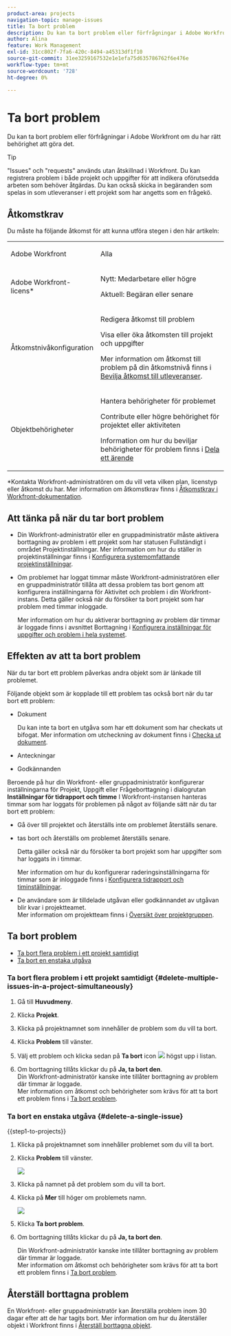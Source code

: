 ```yaml
---
product-area: projects
navigation-topic: manage-issues
title: Ta bort problem
description: Du kan ta bort problem eller förfrågningar i Adobe Workfront om du har rätt behörighet att göra det.
author: Alina
feature: Work Management
exl-id: 31cc802f-7fa6-420c-8494-a45313df1f10
source-git-commit: 31ee3259167532e1e1efa75d635786762f6e476e
workflow-type: tm+mt
source-wordcount: '728'
ht-degree: 0%

---
```


# Ta bort problem

<!--Audited: 01/2024-->

Du kan ta bort problem eller förfrågningar i Adobe Workfront om du har rätt behörighet att göra det.

>[!TIP]
>
>&quot;Issues&quot; och &quot;requests&quot; används utan åtskillnad i Workfront. Du kan registrera problem i både projekt och uppgifter för att indikera oförutsedda arbeten som behöver åtgärdas. Du kan också skicka in begäranden som spelas in som utleveranser i ett projekt som har angetts som en frågekö.

## Åtkomstkrav

Du måste ha följande åtkomst för att kunna utföra stegen i den här artikeln:

<table style="table-layout:auto"> 
 <col> 
 <col> 
 <tbody> 
  <tr> 
   <td role="rowheader">Adobe Workfront</td> 
   <td> <p>Alla</p> </td> 
  </tr> 
  <tr> 
   <td role="rowheader">Adobe Workfront-licens*</td> 
   <td> <p>Nytt: Medarbetare eller högre</p>
   <p>Aktuell: Begäran eller senare</p>
 </td> 
  </tr> 
  <tr> 
   <td role="rowheader">Åtkomstnivåkonfiguration</td> 
   <td> <p>Redigera åtkomst till problem</p> <p>Visa eller öka åtkomsten till projekt och uppgifter</p>  <p>Mer information om åtkomst till problem på din åtkomstnivå finns i <a href="../../../administration-and-setup/add-users/configure-and-grant-access/grant-access-issues.md" class="MCXref xref">Bevilja åtkomst till utleveranser</a>.  </p> </td> 
  </tr> 
  <tr> 
   <td role="rowheader">Objektbehörigheter</td> 
   <td> <p>Hantera behörigheter för problemet</p> <p>Contribute eller högre behörighet för projektet eller aktiviteten</p> <p> Information om hur du beviljar behörigheter för problem finns i <a href="../../../workfront-basics/grant-and-request-access-to-objects/share-an-issue.md" class="MCXref xref">Dela ett ärende </a></p> </td> 
  </tr> 
 </tbody> 
</table>

&#42;Kontakta Workfront-administratören om du vill veta vilken plan, licenstyp eller åtkomst du har. Mer information om åtkomstkrav finns i [Åtkomstkrav i Workfront-dokumentation](/help/quicksilver/administration-and-setup/add-users/access-levels-and-object-permissions/access-level-requirements-in-documentation.md).

## Att tänka på när du tar bort problem

* Din Workfront-administratör eller en gruppadministratör måste aktivera borttagning av problem i ett projekt som har statusen Fullständigt i området Projektinställningar. Mer information om hur du ställer in projektinställningar finns i [Konfigurera systemomfattande projektinställningar](../../../administration-and-setup/set-up-workfront/configure-system-defaults/set-project-preferences.md).

* Om problemet har loggat timmar måste Workfront-administratören eller en gruppadministratör tillåta att dessa problem tas bort genom att konfigurera inställningarna för Aktivitet och problem i din Workfront-instans. Detta gäller också när du försöker ta bort projekt som har problem med timmar inloggade.

  <!--
  <MadCap:conditionalText data-mc-conditions="QuicksilverOrClassic.Draft mode">
  <span data-mc-conditions="QuicksilverOrClassic.Quicksilver">(this is not possible in classic)</span>
  </MadCap:conditionalText>
  -->

  Mer information om hur du aktiverar borttagning av problem där timmar är loggade finns i avsnittet Borttagning i [Konfigurera inställningar för uppgifter och problem i hela systemet](../../../administration-and-setup/set-up-workfront/configure-system-defaults/set-task-issue-preferences.md).

## Effekten av att ta bort problem

När du tar bort ett problem påverkas andra objekt som är länkade till problemet.

Följande objekt som är kopplade till ett problem tas också bort när du tar bort ett problem:

* Dokument

  Du kan inte ta bort en utgåva som har ett dokument som har checkats ut bifogat. Mer information om utcheckning av dokument finns i [Checka ut dokument](../../../documents/managing-documents/check-out-documents.md).

* Anteckningar
* Godkännanden

Beroende på hur din Workfront- eller gruppadministratör konfigurerar inställningarna för Projekt, Uppgift eller Frågeborttagning i dialogrutan **Inställningar för tidrapport och timme** I Workfront-instansen hanteras timmar som har loggats för problemen på något av följande sätt när du tar bort ett problem:

* Gå över till projektet och återställs inte om problemet återställs senare.
* tas bort och återställs om problemet återställs senare.

  Detta gäller också när du försöker ta bort projekt som har uppgifter som har loggats in i timmar.

  <!--
  <MadCap:conditionalText data-mc-conditions="QuicksilverOrClassic.Draft mode">
  <span data-mc-conditions="QuicksilverOrClassic.Quicksilver">(this is not possible in classic)</span>
  </MadCap:conditionalText>
  -->

  Mer information om hur du konfigurerar raderingsinställningarna för timmar som är inloggade finns i [Konfigurera tidrapport och timinställningar](../../../administration-and-setup/set-up-workfront/configure-timesheets-schedules/timesheet-and-hour-preferences.md).

* De användare som är tilldelade utgåvan eller godkännandet av utgåvan blir kvar i projektteamet.\
  Mer information om projektteam finns i [Översikt över projektgruppen](../../../manage-work/projects/planning-a-project/project-team-overview.md).

## Ta bort problem

* [Ta bort flera problem i ett projekt samtidigt](#delete-multiple-issues-in-a-project-simultaneously)
* [Ta bort en enstaka utgåva](#delete-a-single-issue)

### Ta bort flera problem i ett projekt samtidigt  {#delete-multiple-issues-in-a-project-simultaneously}

1. Gå till **Huvudmeny**.
1. Klicka **Projekt**.
1. Klicka på projektnamnet som innehåller de problem som du vill ta bort.
1. Klicka **Problem** till vänster.
1. Välj ett problem och klicka sedan på **Ta bort** icon ![](assets/delete.png) högst upp i listan.

1. Om borttagning tillåts klickar du på **Ja, ta bort den**.\
   Din Workfront-administratör kanske inte tillåter borttagning av problem där timmar är loggade.\
   Mer information om åtkomst och behörigheter som krävs för att ta bort ett problem finns i [Ta bort problem](#access-and-permissions-needed).

### Ta bort en enstaka utgåva {#delete-a-single-issue}

{{step1-to-projects}}

1. Klicka på projektnamnet som innehåller problemet som du vill ta bort.
1. Klicka **Problem** till vänster.

   ![](assets/qs-issues-icon-highlighted-on-project-350x278.png)

1. Klicka på namnet på det problem som du vill ta bort.
1. Klicka på **Mer** till höger om problemets namn.

   ![](assets/qs-issue-more-menu-highlighted-350x469.png)

1. Klicka **Ta bort problem**.
1. Om borttagning tillåts klickar du på **Ja, ta bort den**.

   Din Workfront-administratör kanske inte tillåter borttagning av problem där timmar är loggade.\
   Mer information om åtkomst och behörigheter som krävs för att ta bort ett problem finns i [Ta bort problem](#access-and-permissions-needed).

## Återställ borttagna problem

En Workfront- eller gruppadministratör kan återställa problem inom 30 dagar efter att de har tagits bort. Mer information om hur du återställer objekt i Workfront finns i [Återställ borttagna objekt](../../../administration-and-setup/manage-workfront/manage-deleted-items/restore-deleted-items.md).
